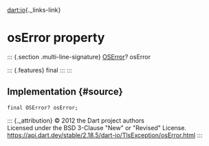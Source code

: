 [dart:io](../../dart-io/dart-io-library){._links-link}

osError property
================

::: {.section .multi-line-signature}
[OSError](../oserror-class)? osError

::: {.features}
final
:::
:::

Implementation {#source}
--------------

``` {.language-dart data-language="dart"}
final OSError? osError;
```

::: {._attribution}
© 2012 the Dart project authors\
Licensed under the BSD 3-Clause \"New\" or \"Revised\" License.\
<https://api.dart.dev/stable/2.18.5/dart-io/TlsException/osError.html>
:::
